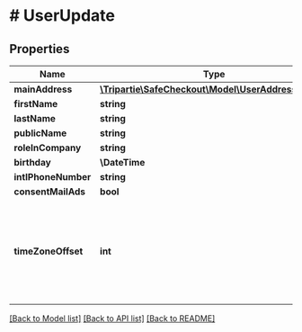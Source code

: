 # # UserUpdate

## Properties

Name | Type | Description | Notes
------------ | ------------- | ------------- | -------------
**mainAddress** | [**\Tripartie\SafeCheckout\Model\UserAddressUpdate**](UserAddressUpdate.md) |  | [optional]
**firstName** | **string** |  | [optional]
**lastName** | **string** |  | [optional]
**publicName** | **string** |  | [optional]
**roleInCompany** | **string** |  | [optional]
**birthday** | **\DateTime** |  | [optional]
**intlPhoneNumber** | **string** |  | [optional]
**consentMailAds** | **bool** |  |
**timeZoneOffset** | **int** | Timezone offset. Expressed in minutes. Used for DT conversion and fraud prevention. | [optional]

[[Back to Model list]](../../README.md#models) [[Back to API list]](../../README.md#endpoints) [[Back to README]](../../README.md)
